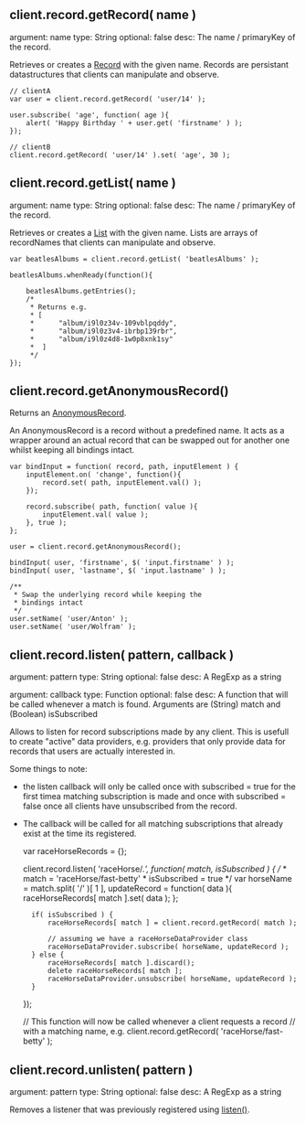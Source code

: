 client.record.getRecord( name )
--------------------------------
argument: name
type: String
optional: false
desc: The name / primaryKey of the record.

Retrieves or creates a [Record](Record.html) with the given name. Records are persistant datastructures
that clients can manipulate and observe.

	// clientA
	var user = client.record.getRecord( 'user/14' );

	user.subscribe( 'age', function( age ){
		alert( 'Happy Birthday ' + user.get( 'firstname' ) );
	});

	// clientB
	client.record.getRecord( 'user/14' ).set( 'age', 30 );

client.record.getList( name )
--------------------------------
argument: name
type: String
optional: false
desc: The name / primaryKey of the record.

Retrieves or creates a [List](List.html) with the given name. Lists are arrays of recordNames that clients
can manipulate and observe.

	var beatlesAlbums = client.record.getList( 'beatlesAlbums' );

	beatlesAlbums.whenReady(function(){

		beatlesAlbums.getEntries();
		/*
		 * Returns e.g.
		 * [
		 *		"album/i9l0z34v-109vblpqddy", 
		 *		"album/i9l0z3v4-ibrbp139rbr", 
		 *		"album/i9l0z4d8-1w0p8xnk1sy" 
		 *	]
		 */
	});

client.record.getAnonymousRecord()
--------------------------------
Returns an [AnonymousRecord](anonymous_record.html). 

An AnonymousRecord is a record without a predefined name. It
acts as a wrapper around an actual record that can
be swapped out for another one whilst keeping all bindings intact.

	var bindInput = function( record, path, inputElement ) {
		inputElement.on( 'change', function(){
			record.set( path, inputElement.val() );
		});

		record.subscribe( path, function( value ){
			inputElement.val( value );
		}, true );
	};

	user = client.record.getAnonymousRecord();

	bindInput( user, 'firstname', $( 'input.firstname' ) );
	bindInput( user, 'lastname', $( 'input.lastname' ) );

	/**
	 * Swap the underlying record while keeping the
	 * bindings intact
	 */
	user.setName( 'user/Anton' );
	user.setName( 'user/Wolfram' );



client.record.listen( pattern, callback )
--------------------------------
argument: pattern
type: String
optional: false
desc: A RegExp as a string

argument: callback
type: Function
optional: false
desc: A function that will be called whenever a match is found. Arguments are (String) match and (Boolean) isSubscribed

Allows to listen for record subscriptions made by any client. This
is usefull to create "active" data providers, e.g. providers that only provide
data for records that users are actually interested in.

Some things to note:

* the listen callback will only be called once with subscribed = true for the first timea matching subscription is made and once with subscribed = false once all clients have unsubscribed from the record.

* The callback will be called for all matching subscriptions that already exist at the time its registered.

	var raceHorseRecords = {};

	client.record.listen( 'raceHorse/.*', function( match, isSubscribed ) {
		/*
		 * match = 'raceHorse/fast-betty'
		 * isSubscribed = true
		 */
		var horseName = match.split( '/' )[ 1 ],
			updateRecord = function( data ){
				raceHorseRecords[ match ].set( data );
			};
		
		if( isSubscribed ) {
			raceHorseRecords[ match ] = client.record.getRecord( match );

			// assuming we have a raceHorseDataProvider class
			raceHorseDataProvider.subscribe( horseName, updateRecord );
		} else {
			raceHorseRecords[ match ].discard();
			delete raceHorseRecords[ match ];
			raceHorseDataProvider.unsubscribe( horseName, updateRecord );
		}
	});

	// This function will now be called whenever a client requests a record
	// with a matching name, e.g.
	client.record.getRecord( 'raceHorse/fast-betty' );

client.record.unlisten( pattern )
--------------------------------
argument: pattern
type: String
optional: false
desc: A RegExp as a string

Removes a listener that was previously registered using <a href="#client.record.listen( pattern, callback )">listen()</a>.